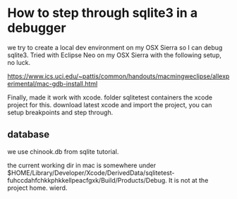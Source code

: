 # How to step through sqlite3 in a debugger

we try to create a local dev environment on my OSX Sierra so I can debug sqlite3.
Tried with Eclipse Neo on my OSX Sierra with the following setup, no luck.

https://www.ics.uci.edu/~pattis/common/handouts/macmingweclipse/allexperimental/mac-gdb-install.html

Finally, made it work with xcode.
folder sqlitetest containers the xcode project for this. download latest xcode and import the project, you can setup breakpoints and step through.

## database
we use chinook.db from sqlite tutorial.

the current working dir in mac is somewhere under $HOME/Library/Developer/Xcode/DerivedData/sqlitetest-fuhccdahfchkkphkkellpeacfgxk/Build/Products/Debug.
It is not at the project home. wierd.
